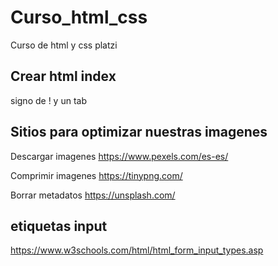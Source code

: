 # Curso_html_css

Curso de html y css platzi

## Crear html index

signo de ! y un tab

## Sitios para optimizar nuestras imagenes

Descargar imagenes
https://www.pexels.com/es-es/

Comprimir imagenes
https://tinypng.com/

Borrar metadatos 
https://unsplash.com/

## etiquetas input
https://www.w3schools.com/html/html_form_input_types.asp
